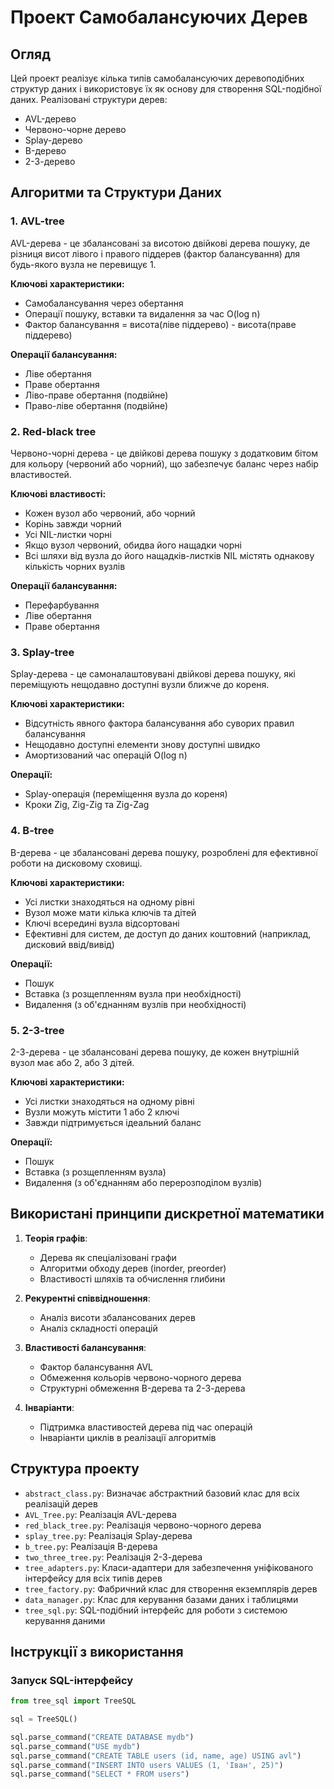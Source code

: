 # Проект Самобалансуючих Дерев

## Огляд

Цей проект реалізує кілька типів самобалансуючих деревоподібних структур даних і використовує їх як основу для створення SQL-подібної даних. Реалізовані структури дерев:

- AVL-дерево
- Червоно-чорне дерево
- Splay-дерево
- B-дерево
- 2-3-дерево

## Алгоритми та Структури Даних

### 1. AVL-tree

AVL-дерева - це збалансовані за висотою двійкові дерева пошуку, де різниця висот лівого і правого піддерев (фактор балансування) для будь-якого вузла не перевищує 1.

**Ключові характеристики:**
- Самобалансування через обертання
- Операції пошуку, вставки та видалення за час O(log n)
- Фактор балансування = висота(ліве піддерево) - висота(праве піддерево)

**Операції балансування:**
- Ліве обертання
- Праве обертання
- Ліво-праве обертання (подвійне)
- Право-ліве обертання (подвійне)

### 2. Red-black tree

Червоно-чорні дерева - це двійкові дерева пошуку з додатковим бітом для кольору (червоний або чорний), що забезпечує баланс через набір властивостей.

**Ключові властивості:**
- Кожен вузол або червоний, або чорний
- Корінь завжди чорний
- Усі NIL-листки чорні
- Якщо вузол червоний, обидва його нащадки чорні
- Всі шляхи від вузла до його нащадків-листків NIL містять однакову кількість чорних вузлів

**Операції балансування:**
- Перефарбування
- Ліве обертання
- Праве обертання

### 3. Splay-tree

Splay-дерева - це самоналаштовувані двійкові дерева пошуку, які переміщують нещодавно доступні вузли ближче до кореня.

**Ключові характеристики:**
- Відсутність явного фактора балансування або суворих правил балансування
- Нещодавно доступні елементи знову доступні швидко
- Амортизований час операцій O(log n)

**Операції:**
- Splay-операція (переміщення вузла до кореня)
- Кроки Zig, Zig-Zig та Zig-Zag

### 4. B-tree

B-дерева - це збалансовані дерева пошуку, розроблені для ефективної роботи на дисковому сховищі.

**Ключові характеристики:**
- Усі листки знаходяться на одному рівні
- Вузол може мати кілька ключів та дітей
- Ключі всередині вузла відсортовані
- Ефективні для систем, де доступ до даних коштовний (наприклад, дисковий ввід/вивід)

**Операції:**
- Пошук
- Вставка (з розщепленням вузла при необхідності)
- Видалення (з об'єднанням вузлів при необхідності)

### 5. 2-3-tree

2-3-дерева - це збалансовані дерева пошуку, де кожен внутрішній вузол має або 2, або 3 дітей.

**Ключові характеристики:**
- Усі листки знаходяться на одному рівні
- Вузли можуть містити 1 або 2 ключі
- Завжди підтримується ідеальний баланс

**Операції:**
- Пошук
- Вставка (з розщепленням вузла)
- Видалення (з об'єднанням або перерозподілом вузлів)

## Використані принципи дискретної математики

1. **Теорія графів**:
   - Дерева як спеціалізовані графи
   - Алгоритми обходу дерев (inorder, preorder)
   - Властивості шляхів та обчислення глибини

3. **Рекурентні співвідношення**:
   - Аналіз висоти збалансованих дерев
   - Аналіз складності операцій

4. **Властивості балансування**:
   - Фактор балансування AVL
   - Обмеження кольорів червоно-чорного дерева
   - Структурні обмеження B-дерева та 2-3-дерева

5. **Інваріанти**:
   - Підтримка властивостей дерева під час операцій
   - Інваріанти циклів в реалізації алгоритмів


## Структура проекту

- `abstract_class.py`: Визначає абстрактний базовий клас для всіх реалізацій дерев
- `AVL_Tree.py`: Реалізація AVL-дерева
- `red_black_tree.py`: Реалізація червоно-чорного дерева
- `splay_tree.py`: Реалізація Splay-дерева
- `b_tree.py`: Реалізація B-дерева
- `two_three_tree.py`: Реалізація 2-3-дерева
- `tree_adapters.py`: Класи-адаптери для забезпечення уніфікованого інтерфейсу для всіх типів дерев
- `tree_factory.py`: Фабричний клас для створення екземплярів дерев
- `data_manager.py`: Клас для керування базами даних і таблицями
- `tree_sql.py`: SQL-подібний інтерфейс для роботи з системою керування даними

## Інструкції з використання

### Запуск SQL-інтерфейсу

```python
from tree_sql import TreeSQL

sql = TreeSQL()

sql.parse_command("CREATE DATABASE mydb")
sql.parse_command("USE mydb")
sql.parse_command("CREATE TABLE users (id, name, age) USING avl")
sql.parse_command("INSERT INTO users VALUES (1, 'Іван', 25)")
sql.parse_command("SELECT * FROM users")